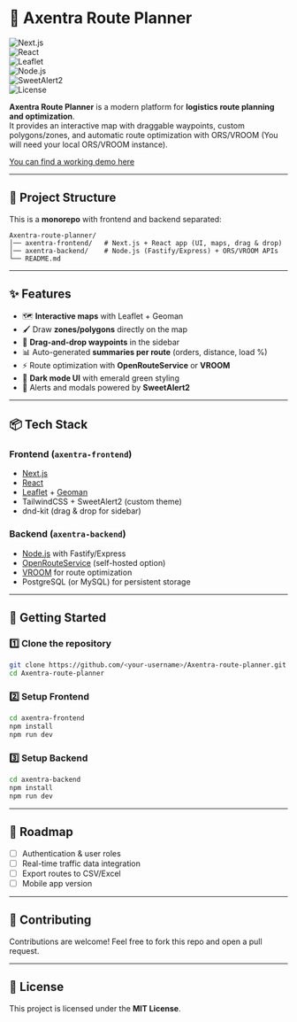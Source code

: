 # 🚚 Axentra Route Planner  

![Next.js](https://img.shields.io/badge/Next.js-000000?logo=nextdotjs&logoColor=white)  
![React](https://img.shields.io/badge/React-20232A?logo=react&logoColor=61DAFB)  
![Leaflet](https://img.shields.io/badge/Leaflet-199900?logo=leaflet&logoColor=white)  
![Node.js](https://img.shields.io/badge/Node.js-43853D?logo=node.js&logoColor=white)  
![SweetAlert2](https://img.shields.io/badge/SweetAlert2-000000?logo=sweetalert2&logoColor=F36)  
![License](https://img.shields.io/badge/license-MIT-green)  

**Axentra Route Planner** is a modern platform for **logistics route planning and optimization**.  
It provides an interactive map with draggable waypoints, custom polygons/zones, and automatic route optimization with ORS/VROOM (You will need your local ORS/VROOM instance).  

[You can find a working demo here](https://axentra.dev/dashboard)

---

## 📂 Project Structure  

This is a **monorepo** with frontend and backend separated:  

```
Axentra-route-planner/
│── axentra-frontend/   # Next.js + React app (UI, maps, drag & drop)
│── axentra-backend/    # Node.js (Fastify/Express) + ORS/VROOM APIs
└── README.md
```

---

## ✨ Features  

- 🗺️ **Interactive maps** with Leaflet + Geoman  
- 🖌️ Draw **zones/polygons** directly on the map  
- 📍 **Drag-and-drop waypoints** in the sidebar  
- 📊 Auto-generated **summaries per route** (orders, distance, load %)  
- ⚡ Route optimization with **OpenRouteService** or **VROOM**  
- 🎨 **Dark mode UI** with emerald green styling  
- 🔔 Alerts and modals powered by **SweetAlert2**  

---

## 📦 Tech Stack  

### Frontend (`axentra-frontend`)  
- [Next.js](https://nextjs.org/)  
- [React](https://react.dev/)  
- [Leaflet](https://leafletjs.com/) + [Geoman](https://github.com/geoman-io/leaflet-geoman)  
- TailwindCSS + SweetAlert2 (custom theme)  
- dnd-kit (drag & drop for sidebar)  

### Backend (`axentra-backend`)  
- [Node.js](https://nodejs.org/) with Fastify/Express  
- [OpenRouteService](https://openrouteservice.org/) (self-hosted option)  
- [VROOM](https://github.com/VROOM-Project/vroom) for route optimization  
- PostgreSQL (or MySQL) for persistent storage  

---

## 🚀 Getting Started  

### 1️⃣ Clone the repository  
```bash
git clone https://github.com/<your-username>/Axentra-route-planner.git
cd Axentra-route-planner
```

### 2️⃣ Setup Frontend  
```bash
cd axentra-frontend
npm install
npm run dev
```

### 3️⃣ Setup Backend  
```bash
cd axentra-backend
npm install
npm run dev
```

---

## 📌 Roadmap  

- [ ] Authentication & user roles  
- [ ] Real-time traffic data integration  
- [ ] Export routes to CSV/Excel  
- [ ] Mobile app version  

---

## 🤝 Contributing  

Contributions are welcome! Feel free to fork this repo and open a pull request.  

---

## 📜 License  

This project is licensed under the **MIT License**.  

